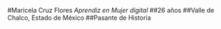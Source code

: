 #Maricela Cruz Flores
_Aprendiz en Mujer digital_
##26 años
##Valle de Chalco, Estado de México
##Pasante de Historia
